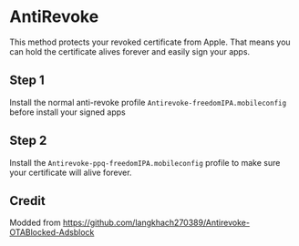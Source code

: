 # AntiRevoke
This method protects your revoked certificate from Apple. That means you can hold the certificate alives forever and easily sign your apps.
## Step 1
Install the normal anti-revoke profile `Antirevoke-freedomIPA.mobileconfig` before install your signed apps
## Step 2
Install the `Antirevoke-ppq-freedomIPA.mobileconfig` profile to make sure your certificate will alive forever.
## Credit
Modded from https://github.com/langkhach270389/Antirevoke-OTABlocked-Adsblock
